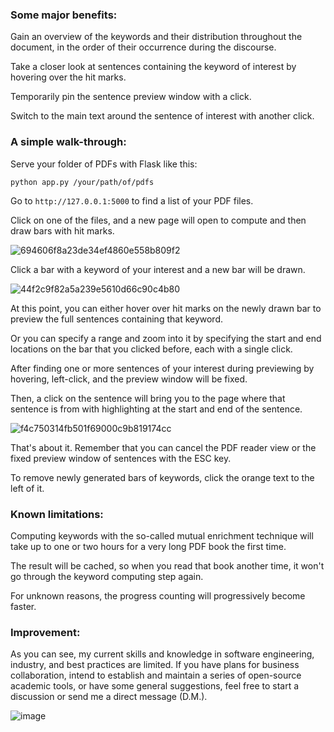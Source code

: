 
### Some major benefits:

Gain an overview of the keywords and their distribution throughout the document, in the order of their occurrence during the discourse. 

Take a closer look at sentences containing the keyword of interest by hovering over the hit marks. 

Temporarily pin the sentence preview window with a click. 

Switch to the main text around the sentence of interest with another click.


### A simple walk-through:

Serve your folder of PDFs with Flask like this: 

`python app.py /your/path/of/pdfs`

Go to `http://127.0.0.1:5000` to find a list of your PDF files.

Click on one of the files, and a new page will open to compute and then draw bars with hit marks.

![694606f8a23de34ef4860e558b809f2](https://github.com/allen7u/PDF.svg/assets/81082384/75f92454-2b23-4876-85bc-14c96407c795)

Click a bar with a keyword of your interest and a new bar will be drawn.

![44f2c9f82a5a239e5610d66c90c4b80](https://github.com/allen7u/PDF.svg/assets/81082384/f2e0ba68-937c-4ab4-aeb5-cc8e04ae105b)

At this point, you can either hover over hit marks on the newly drawn bar to preview the full sentences containing that keyword.

Or you can specify a range and zoom into it by specifying the start and end locations on the bar that you clicked before, each with a single click.

After finding one or more sentences of your interest during previewing by hovering, left-click, and the preview window will be fixed.

Then, a click on the sentence will bring you to the page where that sentence is from with highlighting at the start and end of the sentence.

![f4c750314fb501f69000c9b819174cc](https://github.com/allen7u/PDF.svg/assets/81082384/30a7a066-1559-4725-9a7b-e347c3d9639a)

That's about it. Remember that you can cancel the PDF reader view or the fixed preview window of sentences with the ESC key.

To remove newly generated bars of keywords, click the orange text to the left of it.


### Known limitations:

Computing keywords with the so-called mutual enrichment technique will take up to one or two hours for a very long PDF book the first time. 

The result will be cached, so when you read that book another time, it won't go through the keyword computing step again.

For unknown reasons, the progress counting will progressively become faster. 


### Improvement:

As you can see, my current skills and knowledge in software engineering, industry, and best practices are limited. If you have plans for business collaboration, intend to establish and maintain a series of open-source academic tools, or have some general suggestions, feel free to start a discussion or send me a direct message (D.M.).

![image](https://github.com/allen7u/PDF.svg/assets/81082384/a4eea588-a62a-40ff-9f44-b6769398a064)
